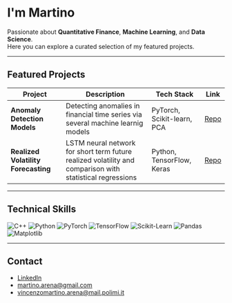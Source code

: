 # I'm Martino

Passionate about **Quantitative Finance**, **Machine Learning**, and **Data Science**.  
Here you can explore a curated selection of my featured projects.

---

## Featured Projects

| Project | Description | Tech Stack | Link |
|--------|-------------|-----------|------|
| **Anomaly Detection Models** | Detecting anomalies in financial time series via several machine learnig models | PyTorch, Scikit-learn, PCA | [ Repo](https://github.com/YOUR_USERNAME/REPO_NAME) |
| **Realized Volatility Forecasting** | LSTM neural network for short term future realized volatility and comparison with statistical regressions | Python, TensorFlow, Keras | [ Repo](https://github.com/YOUR_USERNAME/REPO_NAME) |

---

## Technical Skills

![C++](https://img.shields.io/badge/C%2B%2B-Programming-blue?logo=cplusplus)
![Python](https://img.shields.io/badge/Python-3.10-blue?logo=python)
![PyTorch](https://img.shields.io/badge/PyTorch-Deep%20Learning-orange?logo=pytorch)
![TensorFlow](https://img.shields.io/badge/TensorFlow-Machine%20Learning-orange?logo=tensorflow)
![Scikit-Learn](https://img.shields.io/badge/Scikit--Learn-ML-yellow?logo=scikitlearn)
![Pandas](https://img.shields.io/badge/Pandas-Data%20Analysis-purple?logo=pandas)
![Matplotlib](https://img.shields.io/badge/Matplotlib-Visualization-green?logo=matplotlib)

---

## Contact

- [LinkedIn](https://www.linkedin.com/in/vincenzo-martino-arena/)  
- martino.arena@gmail.com
- vincenzomartino.arena@mail.polimi.it  

